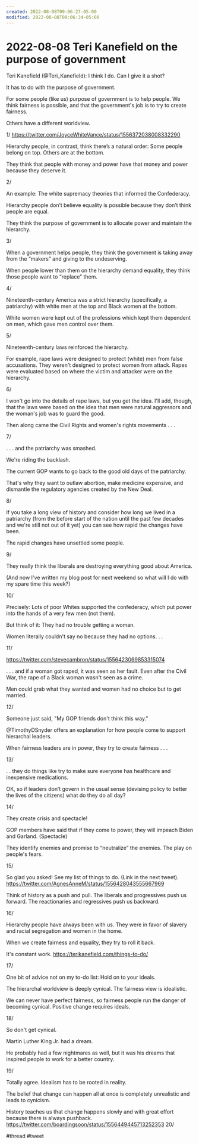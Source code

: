 ```yaml
---
created: 2022-08-08T09:06:27-05:00
modified: 2022-08-08T09:06:34-05:00
---
```


# 2022-08-08 Teri Kanefield on the purpose of government

Teri Kanefield (@Teri_Kanefield): I think I do. Can I give it a shot?

It has to do with the purpose of government.

For some people (like us) purpose of government is to help people. We think fairness is possible, and that the government's job is to try to create fairness.

Others have a different worldview.

1/ https://twitter.com/JoyceWhiteVance/status/1556372038008332290

Hierarchy people, in contrast, think there’s a natural order: Some people belong on top. Others are at the bottom. 

They think that people with money and power have that money and power because they deserve it. 

2/

An example: The white supremacy theories that informed the Confederacy. 

Hierarchy people don’t believe equality is possible because they don’t think people are equal.

They think the purpose of government is to allocate power and maintain the hierarchy.

3/

When a government helps people, they think the government is taking away from the “makers” and giving to the undeserving.

When people lower than them on the hierarchy demand equality, they think those people want to “replace” them.

4/

Nineteenth-century America was a strict hierarchy (specifically, a patriarchy) with white men at the top and Black women at the bottom. 

White women were kept out of the professions which kept them dependent on men, which gave men control over them.

5/

Nineteenth-century laws reinforced the hierarchy. 

For example, rape laws were designed to protect (white) men from false accusations. They weren't designed to protect women from attack. Rapes were evaluated based on where the victim and attacker were on the hierarchy.

6/

I won't go into the details of rape laws, but you get the idea. I'll add, though, that the laws were based on the idea that men were natural aggressors and the woman's job was to guard the good. 

Then along came the Civil Rights and women's rights movements . . . 

7/

. . . and the patriarchy was smashed.

We're riding the backlash. 

The current GOP wants to go back to the good old days of the patriarchy.

That's why they want to outlaw abortion, make medicine expensive, and dismantle the regulatory agencies created by the New Deal.

8/

If you take a long view of history and consider how long we lived in a patriarchy (from the before start of the nation until the past few decades and we're still not out of it yet) you can see how rapid the changes have been.

The rapid changes have unsettled some people.

9/

They really think the liberals are destroying everything good about America. 

(And now I've written my blog post for next weekend so what will I do with my spare time this week?)

10/

Precisely: Lots of poor Whites supported the confederacy, which put power into the hands of a very few men (not them). 

But think of it: They had no trouble getting a woman.

Women literally couldn't say no because they had no options. . . 

11/

https://twitter.com/stevecambron/status/1556423069853315074

. . . and if a woman got raped, it was seen as her fault. Even after the Civil War, the rape of a Black woman wasn't seen as a crime.

Men could grab what they wanted and women had no choice but to get married.

12/

Someone just said, "My GOP friends don't think this way."

@TimothyDSnyder offers an explanation for how people come to support hierarchal leaders. 

When fairness leaders are in power, they try to create fairness . . . 

13/

 . . they do things like try to make sure everyone has healthcare and inexpensive medications.

OK, so if leaders don’t govern in the usual sense (devising policy to better the lives of the citizens) what do they do all day?

14/

They create crisis and spectacle! 

GOP members have said that if they come to power, they will impeach Biden and Garland. (Spectacle)

They identify enemies and promise to “neutralize” the enemies. The play on people's fears. 

15/

So glad you asked! See my list of things to do. (Link in the next tweet).
https://twitter.com/AgnesAnneM/status/1556428043555667969

Think of history as a push and pull. The liberals and progressives push us forward. The reactionaries and regressives push us backward.

16/

Hierarchy people have always been with us. They were in favor of slavery and racial segregation and women in the home.

When we create fairness and equality, they try to roll it back. 

It's constant work. <https://terikanefield.com/things-to-do/>

17/

One bit of advice not on my to-do list: Hold on to your ideals.

The hierarchal worldview is deeply cynical. 
The fairness view is idealistic. 

We can never have perfect fairness, so fairness people run the danger of becoming cynical. Positive change requires ideals.

18/

So don't get cynical.

Martin Luther King Jr. had a dream.

He probably had a few nightmares as well, but it was his dreams that inspired people to work for a better country.

19/

Totally agree. Idealism has to be rooted in reality.

The belief that change can happen all at once is completely unrealistic and leads to cynicism. 

History teaches us that change happens slowly and with great effort because there is always pushback.
https://twitter.com/boardingsoon/status/1556449445713252353
20/

#thread #tweet 
